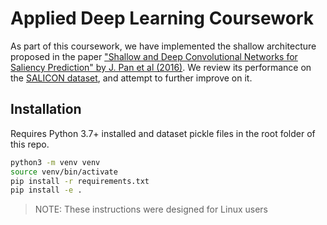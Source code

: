# Applied Deep Learning Coursework

As part of this coursework, we have implemented the shallow architecture proposed in the paper ["Shallow and Deep Convolutional Networks for Saliency Prediction" by J. Pan et al (2016)](https://arxiv.org/abs/1603.00845). We review its performance on the [SALICON dataset](http://salicon.net/), and attempt to further improve on it.

## Installation 

Requires Python 3.7+ installed and dataset pickle files in the root folder of this repo.

```bash
python3 -m venv venv
source venv/bin/activate
pip install -r requirements.txt
pip install -e .
```
> NOTE: These instructions were designed for Linux users




